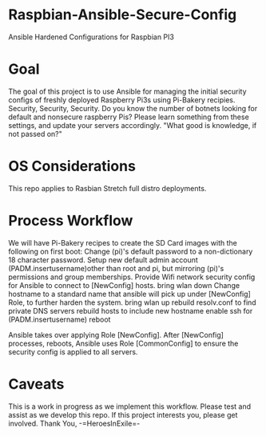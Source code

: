 # Raspbian-Ansible-Secure-Config
Ansible Hardened Configurations for Raspbian PI3

# Goal
The goal of this project is to use Ansible for managing the initial security configs of freshly deployed Raspberry Pi3s using Pi-Bakery recipies. Security, Security, Security. Do you know the number of botnets looking for default and nonsecure raspberry Pis? Please learn something from these settings, and update your servers accordingly. "What good is knowledge, if not passed on?"
# OS Considerations
This repo applies to Rasbian Stretch full distro deployments.
# Process Workflow
We will have Pi-Bakery recipes to create the SD Card images with the following on first boot:
Change (pi)'s default password to a non-dictionary 18 character password.
Setup new default admin account (PADM.insertusername)other than root and pi, but mirroring (pi)'s permissions and group memberships.
Provide Wifi network security config for Ansible to connect to [NewConfig] hosts.
bring wlan down
Change hostname to a standard name that ansible will pick up under [NewConfig] Role, to further harden the system.
bring wlan up
rebuild resolv.conf to find private DNS servers
rebuild hosts to include new hostname
enable ssh for (PADM.insertusername)
reboot

Ansible takes over applying Role [NewConfig].
After [NewConfig] processes, reboots, Ansible uses Role [CommonConfig] to ensure the security config is applied to all servers.

# Caveats
This is a work in progress as we implement this workflow. Please test and assist as we develop this repo.
If this project interests you, please get involved.
Thank You,
-=HeroesInExile=-
